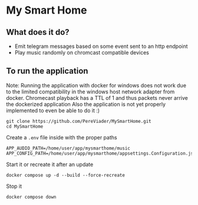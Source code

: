 # My Smart Home

## What does it do?

- Emit telegram messages based on some event sent to an http endpoint
- Play music randomly on chromcast compatible devices

## To run the application

Note: Running the application with docker for windows does not work due to the limited compatibility in the windows host network adapter from docker. Chromecast playback has a TTL of 1 and thus packets never arrive the dockerized application
Also the application is not yet properly implemented to even be able to do it :)
```
git clone https://github.com/PereViader/MySmartHome.git
cd MySmartHome
```

Create a `.env` file inside with the proper paths

```
APP_AUDIO_PATH=/home/user/app/mysmarthome/music
APP_CONFIG_PATH=/home/user/app/mysmarthome/appsettings.Configuration.json
```

Start it or recreate it after an update

```
docker compose up -d --build --force-recreate
```

Stop it

```
docker compose down
```